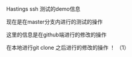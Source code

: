 Hastings ssh  测试的demo信息

现在是在master分支内进行的测试的操作

这里的信息是在github端进行的修改的操作

在本地进行git clone 之后进行的修改的操作 ！   （1）
